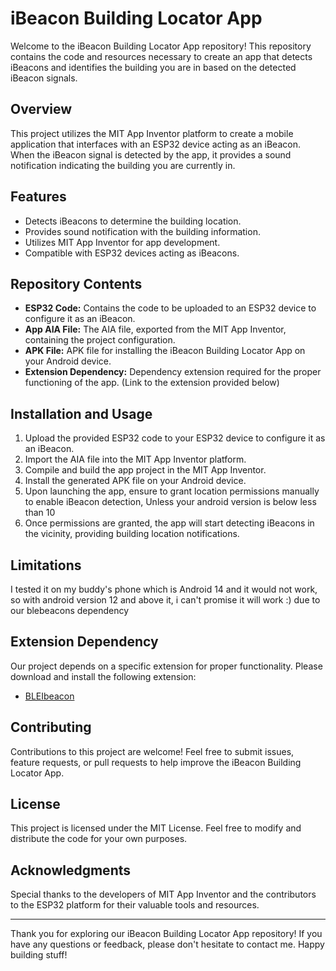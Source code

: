 # iBeacon Building Locator App

Welcome to the iBeacon Building Locator App repository! This repository contains the code and resources necessary to create an app that detects iBeacons and identifies the building you are in based on the detected iBeacon signals.

## Overview

This project utilizes the MIT App Inventor platform to create a mobile application that interfaces with an ESP32 device acting as an iBeacon. When the iBeacon signal is detected by the app, it provides a sound notification indicating the building you are currently in.

## Features

- Detects iBeacons to determine the building location.
- Provides sound notification with the building information.
- Utilizes MIT App Inventor for app development.
- Compatible with ESP32 devices acting as iBeacons.

## Repository Contents

- **ESP32 Code:** Contains the code to be uploaded to an ESP32 device to configure it as an iBeacon.
- **App AIA File:** The AIA file, exported from the MIT App Inventor, containing the project configuration.
- **APK File:** APK file for installing the iBeacon Building Locator App on your Android device.
- **Extension Dependency:** Dependency extension required for the proper functioning of the app. (Link to the extension provided below)

## Installation and Usage

1. Upload the provided ESP32 code to your ESP32 device to configure it as an iBeacon.
2. Import the AIA file into the MIT App Inventor platform.
3. Compile and build the app project in the MIT App Inventor.
4. Install the generated APK file on your Android device.
5. Upon launching the app, ensure to grant location permissions manually to enable iBeacon detection, Unless your android version is below less than 10
6. Once permissions are granted, the app will start detecting iBeacons in the vicinity, providing building location notifications.

## Limitations
I tested it on my buddy's phone which is Android 14 and it would not work, so with android version 12 and above it, i can't promise it will work :) due to our blebeacons dependency

## Extension Dependency

Our project depends on a specific extension for proper functionality. Please download and install the following extension:
- [BLEIbeacon](https://drive.google.com/file/d/1AOTuc9uNSfs_GRZ9y9UW73SCkKqPHvSY/view?usp=sharing)

## Contributing

Contributions to this project are welcome! Feel free to submit issues, feature requests, or pull requests to help improve the iBeacon Building Locator App.

## License

This project is licensed under the MIT License. Feel free to modify and distribute the code for your own purposes.

## Acknowledgments

Special thanks to the developers of MIT App Inventor and the contributors to the ESP32 platform for their valuable tools and resources.

---

Thank you for exploring our iBeacon Building Locator App repository! If you have any questions or feedback, please don't hesitate to contact me. Happy building stuff!
